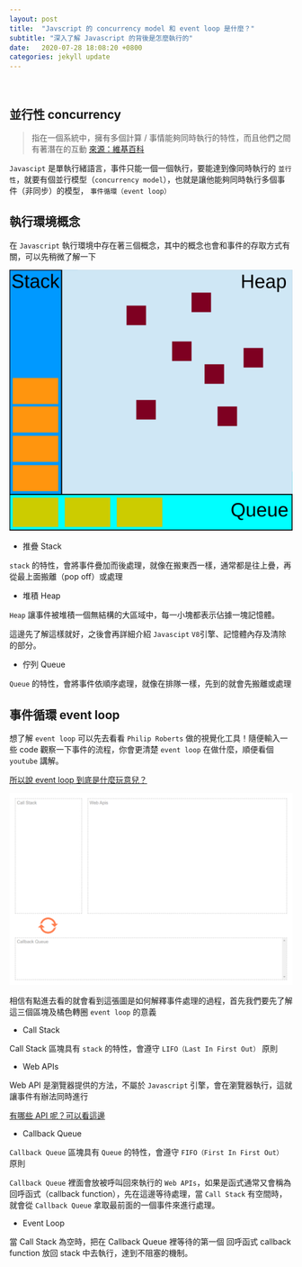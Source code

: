 ```yaml
---
layout: post
title:  "Javscript 的 concurrency model 和 event loop 是什麼？"
subtitle: "深入了解 Javascript 的背後是怎麼執行的"
date:   2020-07-28 18:08:20 +0800
categories: jekyll update
---
```


<br>

## 並行性 concurrency

>指在一個系統中，擁有多個計算 / 事情能夠同時執行的特性，而且他們之間有著潛在的互動
[來源：維基百科](https://zh.wikipedia.org/wiki/%E5%B9%B6%E5%8F%91%E6%80%A7)

`Javascipt` 是單執行緒語言，事件只能一個一個執行，要能達到像同時執行的 `並行性`，就要有個並行模型（`concurrency model`），也就是讓他能夠同時執行多個事件（非同步）的模型， `事件循環（event loop）`

## 執行環境概念

在 `Javascript` 執行環境中存在著三個概念，其中的概念也會和事件的存取方式有關，可以先稍微了解一下

![runtimeConcept](../images/runtimeConcept.svg)

- 推疊 Stack

`stack` 的特性，會將事件疊加而後處理，就像在搬東西一樣，通常都是往上疊，再從最上面搬離（pop off）或處理

- 堆積 Heap

`Heap` 讓事件被堆積一個無結構的大區域中，每一小塊都表示佔據一塊記憶體。

這邊先了解這樣就好，之後會再詳細介紹 `Javascipt` `V8`引擎、記憶體內存及清除的部分。

- 佇列 Queue

`Queue` 的特性，會將事件依順序處理，就像在排隊一樣，先到的就會先搬離或處理

## 事件循環 event loop

想了解 `event loop` 可以先去看看 `Philip Roberts` 做的視覺化工具！隨便輸入一些 code 觀察一下事件的流程，你會更清楚 `event loop` 在做什麼，順便看個 `youtube` 講解。

[所以說 event loop 到底是什麼玩意兒？](http://latentflip.com/loupe/?code=JC5vbignYnV0dG9uJywgJ2NsaWNrJywgZnVuY3Rpb24gb25DbGljaygpIHsKICAgIHNldFRpbWVvdXQoZnVuY3Rpb24gdGltZXIoKSB7CiAgICAgICAgY29uc29sZS5sb2coJ1lvdSBjbGlja2VkIHRoZSBidXR0b24hJyk7ICAgIAogICAgfSwgMjAwMCk7Cn0pOwoKY29uc29sZS5sb2coIkhpISIpOwoKc2V0VGltZW91dChmdW5jdGlvbiB0aW1lb3V0KCkgewogICAgY29uc29sZS5sb2coIkNsaWNrIHRoZSBidXR0b24hIik7Cn0sIDUwMDApOwoKY29uc29sZS5sb2coIldlbGNvbWUgdG8gbG91cGUuIik7!!!PGJ1dHRvbj5DbGljayBtZSE8L2J1dHRvbj4%3D)

![event loop](../images/eventLoop.png)

相信有點進去看的就會看到這張圖是如何解釋事件處理的過程，首先我們要先了解這三個區塊及橘色轉圈 `event loop` 的意義

- Call Stack

Call Stack 區塊具有 `stack` 的特性，會遵守 `LIFO（Last In First Out）` 原則

- Web APIs

Web API 是瀏覽器提供的方法，不屬於 `Javascript` 引擎，會在瀏覽器執行，這就讓事件有辦法同時進行

[有哪些 API 呢？可以看這邊](https://developer.mozilla.org/zh-TW/docs/Web/API)

- Callback Queue

`Callback Queue` 區塊具有 `Queue` 的特性，會遵守 `FIFO（First In First Out）` 原則

`Callback Queue` 裡面會放被呼叫回來執行的 `Web APIs`，如果是函式通常又會稱為回呼函式（callback function），先在這邊等待處理，當 `Call Stack` 有空間時，就會從 `Callback Queue` 拿取最前面的一個事件來進行處理。

- Event Loop

當 Call Stack 為空時，把在 Callback Queue 裡等待的第一個 回呼函式 callback function 放回 stack 中去執行，達到不阻塞的機制。
